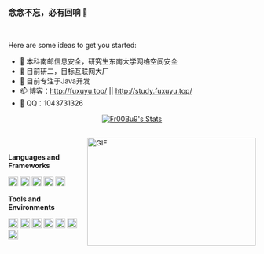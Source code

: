 ### 念念不忘，必有回响 👋

<br>



Here are some ideas to get you started:

- 🔭 本科南邮信息安全，研究生东南大学网络空间安全
- 🌱 目前研二，目标互联网大厂
- 👯 目前专注于Java开发
- 📫 博客：http://fuxuyu.top/ || http://study.fuxuyu.top/
- 💬 QQ：1043731326




<p align="center">
<!--     <a href="https://github.com/NYfuxuyu" class="rich-diff-level-one">
    <img src="https://github-readme-stats.vercel.app/api/top-langs/?username=NYfuxuyu&layout=compact)" alt="Fr00Bu9's Stats" >
  </a> -->
  <a href="https://github.com/NYfuxuyu" class="rich-diff-level-one">
    <img src="https://github-readme-stats.vercel.app/api?username=NYfuxuyu&theme=default&show_icons=true" alt="Fr00Bu9's Stats" >
  </a>
</p>
<!-- <p align="center">
  <a href="https://github.com/NYfuxuyu" class="rich-diff-level-one">
    <img src="https://github-readme-stats.vercel.app/api/top-langs/?username=NYfuxuyu&layout=compact)" alt="NYfuxuyu's Stats" >
  </a>
</p> -->

<h2></h2>

<img align="right" alt="GIF" src="https://pic.imgdb.cn/item/620f38362ab3f51d9198a793.gif?raw=true" width="343" height="220" title="Do what you like, and do it best!"> &nbsp;&nbsp;&nbsp;&nbsp;

<!-- stackoverflow profile
<a href="https://stackoverflow.com/users/8317261/charmve"><img align="right" alt="Profile of Charmve (张伟) on StackOverflow" src="https://stackoverflow.com/users/flair/8317261.png"></a>-->

**Languages and Frameworks**

<code><img height="20" src="https://gimg2.baidu.com/image_search/src=http%3A%2F%2Fblog.sudobits.com%2Fwp-content%2Fuploads%2F2011%2F05%2Fjava-logo.jpg&refer=http%3A%2F%2Fblog.sudobits.com&app=2002&size=f9999,10000&q=a80&n=0&g=0n&fmt=jpeg?sec=1643801346&t=d8e0dc75a14152858c1bf554e5b47eda" alt="Java" title="Java"></code>
<code><img height="20" src="https://pic.imgdb.cn/item/620f377c2ab3f51d91978f89.png" alt="C++" title="C++"></code>
<code><img height="20" src="https://pic.imgdb.cn/item/620f379a2ab3f51d9197b826.png" alt="Python" title="Python"></code>
<code><img height="20" src="https://pic.imgdb.cn/item/620f37ae2ab3f51d9197d2fe.png" alt="Git" title="Git"></code>
<code><img height="20" src="https://pic.imgdb.cn/item/620f37bc2ab3f51d9197e922.png" alt="Docker" title="Docker"></code>



**Tools and Environments**

<code><img height="20" src="https://img2.baidu.com/it/u=3857448549,2876814811&fm=26&fmt=auto" title="IDEA"></code>
<code><img height="20" src="https://pic.imgdb.cn/item/62161ccf2ab3f51d91e64b7a.png" alt="VSCode" title="VSCode"></code>
<code><img height="20" src="https://images.nowcoder.com/images/20180629/0_1530258305740_67F7BB46DE9FC78164CA628F2CE05C37" alt="PyCharm" title="PyCharm"></code>
<code><img height="20" src="https://pic.imgdb.cn/item/62161cc92ab3f51d91e63840.png" alt="Markdown" title="MarkDown"></code>
<code><img height="20" src="https://pic.imgdb.cn/item/62161cc92ab3f51d91e63850.png" alt="Matlab" title="Matlab"></code>
<code><img height="20" src="https://pic.imgdb.cn/item/62161ccf2ab3f51d91e64b6d.png" alt="Ubuntu" title="Ubuntu"></code>
<code><img height="20" src="https://pic.imgdb.cn/item/62161cc92ab3f51d91e63832.png" alt="Linux" title="Linux"></code>
<br>
